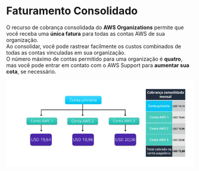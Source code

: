# Faturamento Consolidado

O recurso de cobrança consolidada do **AWS Organizations** permite que você receba uma **única fatura** para todas as contas AWS de sua organização.  
Ao consolidar, você pode rastrear facilmente os custos combinados de todas as contas vinculadas em sua organização.  
O número máximo de contas permitido para uma organização é **quatro**, mas você pode entrar em contato com o AWS Support para **aumentar sua cota**, se necessário.

![Exemplo: Cobrança consolidada](../../../_images/Modulo8/exemplo-consolidade.png)